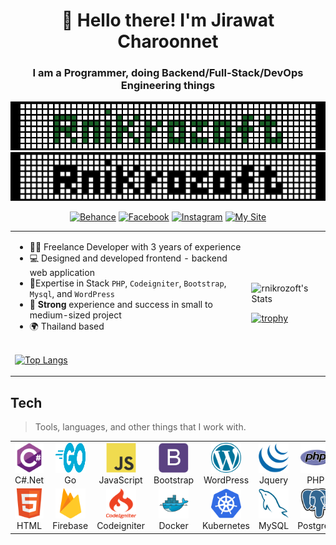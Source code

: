 
<h1 align="center">👏 Hello there! I'm Jirawat Charoonnet</h1>
<h3 align="center">I am a Programmer, doing Backend/Full-Stack/DevOps Engineering things</h3>


<div align="center">
<img src="./img/header.png">
<img src="./img/header.svg">


[![Behance](https://img.shields.io/badge/Behance-1769ff?logo=behance&logoColor=white)](https://behance.net/j43i8c9032) 
[![Facebook](https://img.shields.io/badge/Facebook-%231877F2.svg?logo=Facebook&logoColor=white)](https://facebook.com/rnikrozoft)
[![Instagram](https://img.shields.io/badge/Instagram-%23E4405F.svg?logo=Instagram&logoColor=white)](https://instagram.com/rnikrozoft) 
[![My Site](https://img.shields.io/badge/My%20Site-rnikrozoft.github.io-informational)](https://rnikrozoft.github.io/) 
</div>

<table>
<tr>
<td>

- 🤹‍♀️&nbsp;Freelance Developer with 3 years of experience
- 💻&nbsp;Designed and developed frontend - backend web application
- 🌟Expertise in Stack `PHP`, `Codeigniter`, `Bootstrap`, `Mysql`, and `WordPress`
- 💪&nbsp;**Strong** experience and success in small to medium-sized project
- 🌍&nbsp;Thailand based
<br><br>

[![Top Langs](https://github-readme-stats.vercel.app/api/top-langs/?username=rnikrozoft&layout=compact&theme=github_dark&hide_border=true)](#)

</td>
<td>

![rnikrozoft's Stats](https://github-readme-stats.vercel.app/api?username=rnikrozoft&show_icons=true&theme=codeSTACKr&hide_border=true&count_private=true)
  
[![trophy](https://github-profile-trophy.vercel.app/?username=rnikrozoft&column=4&row=1&theme=darkhub&hide_border=true)](#)
  
</td>
</tr>
</table>




<h2 align="left">Tech</h2>

> Tools, languages, and other things that I work with.

<table style="{border: none;}">
  <tr>
    <td align="center" width="96">
        <img src="./img/csharp.svg" width="48" height="48" alt="C#" />
      <br>C#.Net
    </td>
    <td align="center" width="96">
        <img src="./img/go.svg" width="48" height="48" alt="Golang" />
      <br>Go
    </td>
    <td align="center" width="96">
        <img src="./img/javascript.svg" width="48" height="48" alt="JavaScript" />
      <br>JavaScript
    </td>
    <td align="center" width="96">
        <img src="./img/bootstrap.svg" width="48" height="48" alt="Bootstrap" />
      <br>Bootstrap
    </td>
    <td align="center" width="96">
        <img src="./img/wordpress.svg" width="48" height="48" alt="Bootstrap" />
      <br>WordPress
    </td>
     <td align="center" width="96">
        <img src="./img/jquery.svg" width="48" height="48" alt="Bootstrap" />
      <br>Jquery
    </td>
     <td align="center" width="96">
        <img src="./img/php.svg" width="48" height="48" alt="Bootstrap" />
      <br>PHP
      </td>
    
  <td align="center" width="96"> 
        <img src="./img/grpc.svg" width="48" height="48" alt="Docker" />
      <br>gRPC
    </td>
  <td align="center" width="96"> 
        <img src="./img/laravel.svg" width="48" height="48" alt="Docker" />
      <br>Laravel
    </td>
  
  <td align="center" width="96"> 
        <img src="./img/mongodb.svg" width="48" height="48" alt="Docker" />
      <br>MongoDB
    </td>
  </tr>
  <tr>
  <td align="center" width="96"> 
        <img src="./img/html.svg" width="48" height="48" alt="Docker" />
      <br>HTML
    </td>
  <td align="center" width="96"> 
        <img src="./img/firebase.svg" width="48" height="48" alt="Docker" />
      <br>Firebase
    </td>
  <td align="center" width="96"> 
        <img src="./img/codeigniter.svg" width="48" height="48" alt="Docker" />
      <br>Codeigniter
    </td>
    <td align="center" width="96"> 
        <img src="./img/docker.svg" width="48" height="48" alt="Docker" />
      <br>Docker
    </td>
    <td align="center" width="96">
        <img src="./img/kubernetes.svg" width="48" height="48" alt="Kubernetes" />
      <br>Kubernetes
    </td>
    <td align="center"  width="96">
        <img src="./img/mysql.svg" width="48" height="48" alt="MySQL" />
      <br>MySQL
    </td>
    
  <td align="center" width="96"> 
        <img src="./img/postgresql.svg" width="48" height="48" alt="Docker" />
      <br>Postgres
    </td>
  </tr>
</table>

